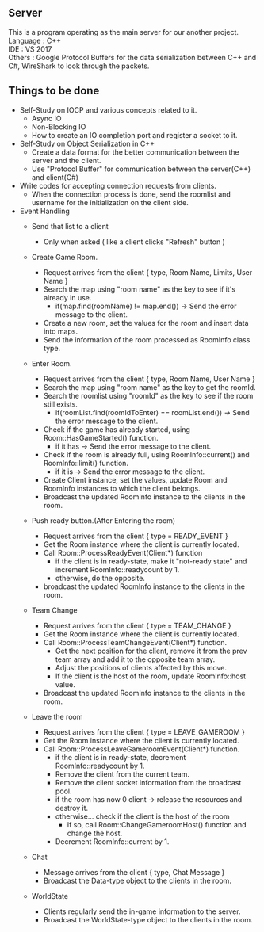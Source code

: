 ## Server
This is a program operating as the main server for our another project.  
Language : C++  
IDE : VS 2017  
Others : Google Protocol Buffers for the data serialization between C++ and C#, WireShark to look through the packets.

## Things to be done
- Self-Study on IOCP and various concepts related to it.  
    - Async IO  
    - Non-Blocking IO  
    - How to create an IO completion port and register a socket to it.
- Self-Study on Object Serialization in C++
    - Create a data format for the better communication between the server and the client.
    - Use "Protocol Buffer" for communication between the server(C++) and client(C#)  
- Write codes for accepting connection requests from clients.
    - When the connection process is done, send the roomlist and username for the initialization on the client side.
- Event Handling  
    - Send that list to a client  
        - Only when asked ( like a client clicks "Refresh" button )  
    - Create Game Room.
        - Request arrives from the client { type, Room Name, Limits, User Name }
        - Search the map using "room name" as the key to see if it's already in use.
            - if(map.find(roomName) != map.end()) -> Send the error message to the client.
        - Create a new room, set the values for the room and insert data into maps.
        - Send the information of the room processed as RoomInfo class type.
            
    - Enter Room.
        - Request arrives from the client { type, Room Name, User Name }
        - Search the map using "room name" as the key to get the roomId.
        - Search the roomlist using "roomId" as the key to see if the room still exists.
            - if(roomList.find(roomIdToEnter) == roomList.end()) -> Send the error message to the client.
        - Check if the game has already started, using Room::HasGameStarted() function.
            - if it has -> Send the error message to the client.
        - Check if the room is already full, using RoomInfo::current() and RoomInfo::limit() function.
            - if it is -> Send the error message to the client.
        - Create Client instance, set the values, update Room and RoomInfo instances to which the client belongs.
        - Broadcast the updated RoomInfo instance to the clients in the room.
            
    - Push ready button.(After Entering the room)
        - Request arrives from the client { type = READY_EVENT }
        - Get the Room instance where the client is currently located.
        - Call Room::ProcessReadyEvent(Client*) function
            - if the client is in ready-state, make it "not-ready state" and increment RoomInfo::readycount by 1.
            - otherwise, do the opposite.
        - broadcast the updated RoomInfo instance to the clients in the room.
    - Team Change
        - Request arrives from the client { type = TEAM_CHANGE }
        - Get the Room instance where the client is currently located.
        - Call Room::ProcessTeamChangeEvent(Client*) function.
            - Get the next position for the client, remove it from the prev team array and add it to the opposite team array.
            - Adjust the positions of clients affected by this move.
            - If the client is the host of the room, update RoomInfo::host value.
        - Broadcast the updated RoomInfo instance to the clients in the room.
    - Leave the room
        - Request arrives from the client { type = LEAVE_GAMEROOM }
        - Get the Room instance where the client is currently located.
        - Call Room::ProcessLeaveGameroomEvent(Client*) function.
            - if the client is in ready-state, decrement RoomInfo::readycount by 1.
            - Remove the client from the current team.
            - Remove the client socket information from the broadcast pool.
            - if the room has now 0 client -> release the resources and destroy it.
            - otherwise... check if the client is the host of the room
                - if so, call Room::ChangeGameroomHost() function and change the host.
            - Decrement RoomInfo::current by 1.
    - Chat
        - Message arrives from the client { type, Chat Message }
        - Broadcast the Data-type object to the clients in the room.
    - WorldState
        - Clients regularly send the in-game information to the server.
        - Broadcast the WorldState-type object to the clients in the room.
